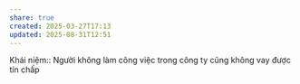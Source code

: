 ```yaml
---
share: true
created: 2025-03-27T17:13
updated: 2025-08-31T12:51
---
```

Khái niệm:: 
Người không làm công việc trong công ty cũng không vay được tín chấp
